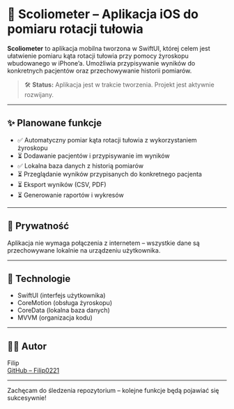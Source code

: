 # 📱 Scoliometer – Aplikacja iOS do pomiaru rotacji tułowia

**Scoliometer** to aplikacja mobilna tworzona w SwiftUI, której celem jest ułatwienie pomiaru kąta rotacji tułowia przy pomocy żyroskopu wbudowanego w iPhone’a. Umożliwia przypisywanie wyników do konkretnych pacjentów oraz przechowywanie historii pomiarów.

> 🛠 **Status:** Aplikacja jest w trakcie tworzenia. Projekt jest aktywnie rozwijany.

---

## ✨ Planowane funkcje

- ✅ Automatyczny pomiar kąta rotacji tułowia z wykorzystaniem żyroskopu
- ⏳ Dodawanie pacjentów i przypisywanie im wyników
- ✅ Lokalna baza danych z historią pomiarów
- ⏳ Przeglądanie wyników przypisanych do konkretnego pacjenta
- ⏳ Eksport wyników (CSV, PDF)
- ⏳ Generowanie raportów i wykresów

---

## 🔐 Prywatność

Aplikacja nie wymaga połączenia z internetem – wszystkie dane są przechowywane lokalnie na urządzeniu użytkownika.

---

## 🧠 Technologie

- SwiftUI (interfejs użytkownika)
- CoreMotion (obsługa żyroskopu)
- CoreData (lokalna baza danych)
- MVVM (organizacja kodu)

---

## 👨‍💻 Autor

Filip  
[GitHub – Filip0221](https://github.com/Filip0221)

---

Zachęcam do śledzenia repozytorium – kolejne funkcje będą pojawiać się sukcesywnie!
